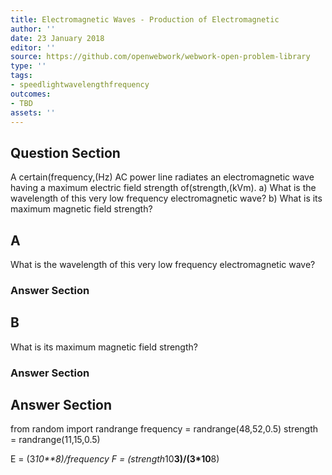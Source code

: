 ```yaml
---
title: Electromagnetic Waves - Production of Electromagnetic
author: ''
date: 23 January 2018
editor: ''
source: https://github.com/openwebwork/webwork-open-problem-library
type: ''
tags:
- speedlightwavelengthfrequency
outcomes:
- TBD
assets: ''
---
```


## Question Section 

A certain(frequency,(Hz) AC power line radiates an electromagnetic wave having a maximum electric field strength of(strength,(kVm).
a) What is the wavelength of this very low frequency electromagnetic wave?
b) What is its maximum magnetic field strength?
## A
What is the wavelength of this very low frequency electromagnetic wave?
### Answer Section
## B
What is its maximum magnetic field strength?
### Answer Section


## Answer Section

from random import randrange
frequency = randrange(48,52,0.5)
strength = randrange(11,15,0.5)

E = (3*10**8)/frequency
F = (strength*10**3)/(3*10**8)